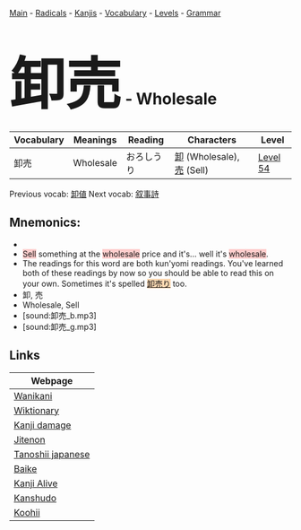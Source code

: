 <style> bigfont {font-size: 100px}</style>
[Main](../README.md) -
[Radicals](../radicals.md) -
[Kanjis](../kanjis.md) -
[Vocabulary](../vocabulary.md) -
[Levels](../levels.md) -
[Grammar](../grammar.md)
# <bigfont> 卸売</bigfont> - Wholesale 

| Vocabulary | Meanings | Reading | Characters | Level |
| --- | --- | --- | --- | --- |
| 卸売 | Wholesale | おろしうり |  [卸](../kanjis/卸.md) (Wholesale), [売](../kanjis/売.md) (Sell) | [Level 54](../levels/wk_level54.md) |

Previous vocab: [卸値](卸値.md) Next vocab: [叙事詩](叙事詩.md) 

## Mnemonics:

* 
* <span style="background-color:#ffcccb"> Sell</span> something at the <span style="background-color:#ffcccb"> wholesale</span> price and it's... well it's <span style="background-color:#ffcccb"> wholesale</span>.
* The readings for this word are both kun'yomi readings. You've learned both of these readings by now so you should be able to read this on your own. Sometimes it's spelled <span style="background-color:#fed8b1"> [卸売り](https://jisho.org/search/卸売り)</span> too.
* 卸, 売
* Wholesale, Sell
* [sound:卸売_b.mp3]
* [sound:卸売_g.mp3]


## Links 

| Webpage |
| --- |
| [Wanikani          ](https://www.wanikani.com/kanji/卸売) |
| [Wiktionary        ](https://en.wiktionary.org/wiki/卸売) |
| [Kanji damage      ](http://www.kanjidamage.com/kanji/search?utf8=✓&q=卸売) |
| [Jitenon           ](https://jitenon.com/kanji/卸売) |
| [Tanoshii japanese ](https://www.tanoshiijapanese.com/dictionary/kanji.cfm?k=卸売) |
| [Baike             ](https://baike.baidu.com/item/卸売) |
| [Kanji Alive       ](https://app.kanjialive.com/卸売) |
| [Kanshudo          ](https://www.kanshudo.com/searchmn?q=卸売) |
| [Koohii            ](https://kanji.koohii.com/study/kanji/卸売) |
